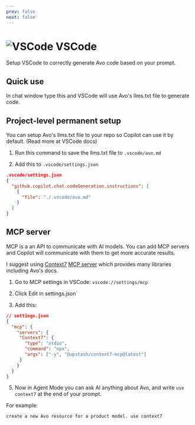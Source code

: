 ```yaml
---
prev: false
next: false
---
```


# <img src="/assets/img/llm-support/vscode.webp" alt="VSCode" class="no-border h-8 -mt-2 inline-block self-center"> VSCode

Setup VSCode to correctly generate Avo code based on your prompt.

## Quick use

In chat window type this and VSCode will use Avo's llms.txt file to generate code.

<CustomCode :content="`#fetch ${$frontmatter.llmLink}`" />

## Project-level permanent setup

You can setup Avo's llms.txt file to your repo so Copilot can use it by default. (Read more at VSCode docs)

1. Run this command to save the llms.txt file to `.vscode/avo.md`

<CustomCode :content="`curl -L ${$frontmatter.llmLink} --create-dirs -o .vscode/avo.md`" />

2. Add this to `.vscode/settings.json`

```json
.vscode/settings.json
{
  "github.copilot.chat.codeGeneration.instructions": [
    {
      "file": "./.vscode/avo.md"
    }
  ]
}
```

## MCP server

MCP is a an API to communicate with AI models. You can add MCP servers and Copilot will communicate with them to get more accurate results.

I suggest using [Context7](https://context7.com/) [MCP server](https://github.com/upstash/context7-mcp) which provides many libraries including Avo's docs.

1. Go to MCP settings in VSCode: `vscode://settings/mcp`

2. Click Edit in settings.json`

3. Add this:

```json
// settings.json
{
  "mcp": {
    "servers": {
     "Context7": {
       "type": "stdio",
       "command": "npx",
       "args": ["-y", "@upstash/context7-mcp@latest"]
     }
    }
  }
}
```

5. Now in Agent Mode you can ask AI anything about Avo, and write `use context7` at the end of your prompt.

For example:

```bash
create a new Avo resource for a product model. use context7
```


